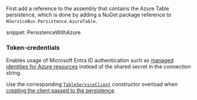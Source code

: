 First add a reference to the assembly that contains the Azure Table persistence, which is done by adding a NuGet package reference to `NServiceBus.Persistence.AzureTable`.

snippet: PersistenceWithAzure

### Token-credentials

Enables usage of Microsoft Entra ID authentication such as [managed identities for Azure resources](https://learn.microsoft.com/en-us/azure/storage/tables/authorize-access-azure-active-directory) instead of the shared secret in the connection string.

Use the corresponding [`TableServiceClient`](https://learn.microsoft.com/en-us/dotnet/api/azure.data.tables.tableserviceclient.-ctor?view=azure-dotnet#azure-data-tables-tableserviceclient-ctor(system-uri-azure-core-tokencredential-azure-data-tables-tableclientoptions)) constructor overload when [creating the client passed to the persistence](configuration.md).

